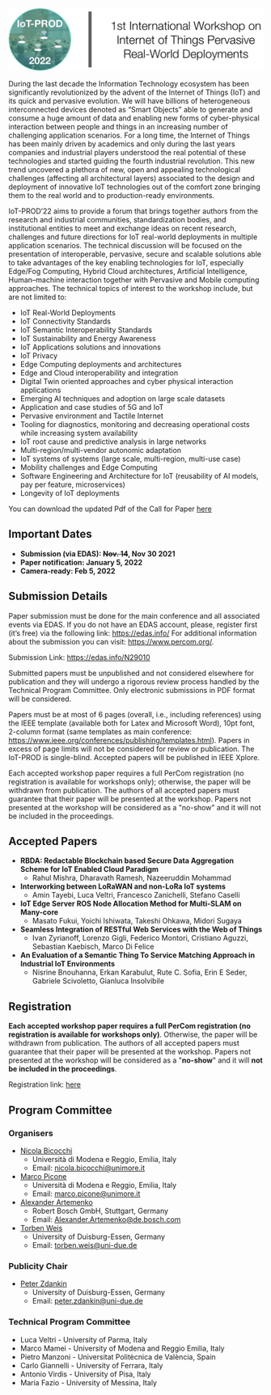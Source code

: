 ![Header](https://raw.githubusercontent.com/IoT-PROD-Workshop/2022/gh-pages/header.png)

During the last decade the Information Technology ecosystem has been significantly revolutionized by the advent of the Internet of Things (IoT) and its quick and pervasive evolution. We will have billions of heterogeneous interconnected devices denoted as “Smart Objects” able to generate and consume a huge amount of data and enabling new forms of cyber-physical interaction between people and things in an increasing number of challenging application scenarios. For a long time, the Internet of Things has been mainly driven by academics and only during the last years companies and industrial players understood the real potential of these technologies and started guiding the fourth industrial revolution. This new trend uncovered a plethora of new, open and appealing technological challenges (affecting all architectural layers) associated to the design and deployment of innovative IoT technologies out of the comfort zone bringing them to the real world and to production-ready environments.

IoT-PROD’22 aims to provide a forum that brings together authors from the research and industrial communities, standardization bodies, and institutional entities to meet and exchange ideas on recent research, challenges and future directions for IoT real-world deployments in multiple application scenarios. The technical discussion will be focused on the presentation of interoperable, pervasive, secure and scalable solutions able to take advantages of the key enabling technologies for IoT, especially Edge/Fog Computing, Hybrid Cloud architectures, Artificial Intelligence, Human–machine interaction together with Pervasive and Mobile computing approaches. The technical topics of interest to the workshop include, but are not limited to:

* IoT Real-World Deployments
* IoT Connectivity Standards
* IoT Semantic Interoperability Standards
* IoT Sustainability and Energy Awareness
* IoT Applications solutions and innovations
* IoT Privacy
* Edge Computing deployments and architectures
* Edge and Cloud interoperability and integration
* Digital Twin oriented approaches and cyber physical interaction applications
* Emerging AI techniques and adoption on large scale datasets
* Application and case studies of 5G and IoT
* Pervasive environment and Tactile Internet
* Tooling for diagnostics, monitoring and decreasing operational costs while increasing system availability
* IoT root cause and predictive analysis in large networks
* Multi-region/multi-vendor autonomic adaptation
* IoT systems of systems (large scale, multi-region, multi-use case)
* Mobility challenges and Edge Computing
* Software Engineering and Architecture for IoT (reusability of AI models, pay per feature, microservices)
* Longevity of IoT deployments

You can download the updated Pdf of the Call for Paper [here](https://github.com/IoT-PROD-Workshop/2022/raw/gh-pages/iotprod_workshop_percom_2022_cfp_040921.pdf)

## Important Dates
* **Submission (via EDAS): <s>Nov. 14</s>, Nov 30 2021**
* **Paper notification: January 5, 2022**
* **Camera-ready: Feb 5, 2022**

## Submission Details

Paper submission must be done for the main conference and all associated events via EDAS. If you do not have an EDAS account, please, register first (it’s free) via the following link: <a href="https://edas.info/" target="_blank">https://edas.info/</a> For additional information about the submission you can visit: <a href="https://www.percom.org/" target="_blank">https://www.percom.org/</a>.

Submission Link: <a href="https://edas.info/N29010" target="_blank">https://edas.info/N29010</a>

Submitted papers must be unpublished and not considered elsewhere for publication and they will undergo a rigorous review process handled by the Technical Program Committee. Only electronic submissions in PDF format will be considered.

Papers must be at most of 6 pages (overall, i.e., including references) using the IEEE template (available both for Latex and Microsoft Word), 10pt font, 2-column format (same templates as main conference: <a href="https://www.ieee.org/conferences/publishing/templates.html" target="_blank">https://www.ieee.org/conferences/publishing/templates.html</a>). Papers in excess of page limits will not be considered for review or publication. The IoT-PROD is single-blind. Accepted papers will be published in IEEE Xplore.

Each accepted workshop paper requires a full PerCom registration (no registration is available for workshops only); otherwise, the paper will be withdrawn from publication. The authors of all accepted papers must guarantee that their paper will be presented at the workshop. Papers not presented at the workshop will be considered as a "no-show" and it will not be included in the proceedings.

## Accepted Papers

* **RBDA: Redactable Blockchain based Secure Data Aggregation Scheme for IoT Enabled Cloud Paradigm**
  * Rahul Mishra, Dharavath Ramesh, Nazeeruddin Mohammad
* **Interworking between LoRaWAN and non-LoRa IoT systems**
  * Amin Tayebi, Luca Veltri, Francesco Zanichelli, Stefano Caselli
* **IoT Edge Server ROS Node Allocation Method for Multi-SLAM on Many-core**
  * Masato Fukui, Yoichi Ishiwata, Takeshi Ohkawa, Midori Sugaya
* **Seamless Integration of RESTful Web Services with the Web of Things**
  * Ivan Zyrianoff, Lorenzo Gigli, Federico Montori, Cristiano Aguzzi, Sebastian Kaebisch, Marco Di Felice
* **An Evaluation of a Semantic Thing To Service Matching Approach in Industrial IoT Environments**
  * Nisrine Bnouhanna, Erkan Karabulut, Rute C. Sofia, Erin E Seder, Gabriele Scivoletto, Gianluca Insolvibile

## Registration
**Each accepted workshop paper requires a full PerCom registration (no registration is available for workshops only)**. Otherwise, the paper will be withdrawn from publication. The authors of all accepted papers must guarantee that their paper will be presented at the workshop. Papers not presented at the workshop will be considered as a "**no-show**" and it will **not be included in the proceedings**.

Registration link: [here](http://www.percom.org/registration/)

## Program Committee

### Organisers
* [Nicola Bicocchi](http://personale.unimore.it/rubrica/dettaglio/nbicocchi)
  * Università di Modena e Reggio, Emilia, Italy
  * Email: nicola.bicocchi@unimore.it
* [Marco Picone](https://www.marcopicone.net)
  * Università di Modena e Reggio, Emilia, Italy
  * Email: marco.picone@unimore.it
* [Alexander Artemenko]()
  * Robert Bosch GmbH, Stuttgart, Germany
  * Email: Alexander.Artemenko@de.bosch.com
* [Torben Weis](https://vs.uni-due.de/person/weis/)
  * University of Duisburg-Essen, Germany
  * Email: torben.weis@uni-due.de   

### Publicity Chair
* [Peter Zdankin](https://vs.uni-due.de/person/zdankin/)
  * University of Duisburg-Essen, Germany
  * Email: peter.zdankin@uni-due.de

### Technical Program Committee

* Luca Veltri - University of Parma, Italy
* Marco Mamei - University of Modena and Reggio Emilia, Italy
* Pietro Manzoni - Universitat Politècnica de València, Spain
* Carlo Giannelli - University of Ferrara, Italy
* Antonio Virdis - University of Pisa, Italy
* Maria Fazio - University of Messina, Italy

